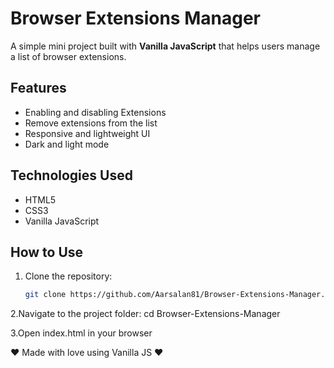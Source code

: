 # Browser Extensions Manager

A simple mini project built with **Vanilla JavaScript** that helps users manage a list of browser extensions.

## Features

- Enabling and disabling Extensions
- Remove extensions from the list
- Responsive and lightweight UI
- Dark and light mode

## Technologies Used

- HTML5
- CSS3
- Vanilla JavaScript

## How to Use

1. Clone the repository:
   ```bash
   git clone https://github.com/Aarsalan81/Browser-Extensions-Manager.git


2.Navigate to the project folder:
    cd Browser-Extensions-Manager

3.Open index.html in your browser

❤ Made with love using Vanilla JS ❤
